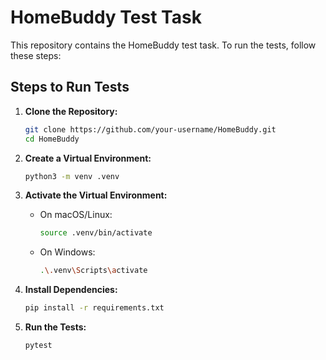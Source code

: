 
# HomeBuddy Test Task

This repository contains the HomeBuddy test task. To run the tests, follow these steps:

## Steps to Run Tests

1. **Clone the Repository:**

   ```bash
   git clone https://github.com/your-username/HomeBuddy.git
   cd HomeBuddy
   ```

2. **Create a Virtual Environment:**

   ```bash
   python3 -m venv .venv
   ```

3. **Activate the Virtual Environment:**

   - On macOS/Linux:

     ```bash
     source .venv/bin/activate
     ```

   - On Windows:

     ```bash
     .\.venv\Scripts\activate
     ```

4. **Install Dependencies:**

   ```bash
   pip install -r requirements.txt
   ```

5. **Run the Tests:**

   ```bash
   pytest
   ```
